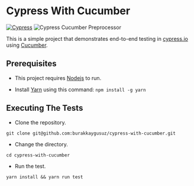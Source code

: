 # Cypress With Cucumber

[![Cypress](https://img.shields.io/npm/v/cypress?color=33ff99&label=cypress&logo=cypress&style=for-the-badge)](https://www.cypress.io)
![Cypress Cucumber Preprocessor](https://img.shields.io/github/v/tag/TheBrainFamily/cypress-cucumber-preprocessor?color=C0C0C0&label=CYPRESS%20PREPROCESSOR&style=for-the-badge)

This is a simple project that demonstrates end-to-end testing in [cypress.io](https://www.cypress.io/)
using [Cucumber](https://www.npmjs.com/package/cypress-cucumber-preprocessor).

## Prerequisites

- This project requires [Nodejs](https://nodejs.org/en/) to run.

- Install [Yarn](https://yarnpkg.com/) using this command: `npm install -g yarn`

## Executing The Tests

- Clone the repository.

```shell
git clone git@github.com:burakkaygusuz/cypress-with-cucumber.git
```

- Change the directory.

```shell
cd cypress-with-cucumber
```

- Run the test.

```shell
yarn install && yarn run test
```

